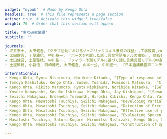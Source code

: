 ```yaml
---
widget: "mypub"  # Made by Kengo Ohta
headless: true  # This file represents a page section.
active: true  # Activate this widget? true/false
weight: 70  # Order that this section will appear.

title: "主な研究業績"
subtitle: ""

journals:
- 坪井泰士, 太田健吾,『クラブ活動におけるジェネリックスキル養成の検証』,工学教育,vol.66,No.2,pp. 12-17,2018.
- 太田健吾, 土屋雅稔, 中川聖一, 『ポーズを考慮した話し言葉言語モデルの構築』, 情報処理学会論文誌，情報処理学会，Vol.53, No.2, pp.889-900, 2012年.
- 太田健吾, 土屋雅稔, 中川聖一, 『フィラー予測モデルに基づく話し言葉言語モデルの構築』, 情報処理学会論文誌，情報処理学会，Vol.50, No.2, pp.477-487, 2009年.
- 土屋雅稔, 小暮悟, 西崎博光, 太田健吾, 山本一公, 中川聖一, 『日本語講義音声コンテンツコーパスの作成と分析』, 情報処理学会論文誌，情報処理学会，Vol.50, No.2, pp.448-459, 2009年.

internationals:
- Kengo Ohta, Ryota Nishimura, Norihide Kitaoka, "[Type of response selection utilizing user utterance word sequence, LSTM and multi-task learning for chat-like spoken dialog systems](https://ieeexplore.ieee.org/document/9023335)", Asia-Pacific Signal and Information Processing Association Annual Summit and Conference (APSIPA ASC), pp.1051-1055, 2019.
- Tomoya Kashifuku, Kengo Ohta, Susumu Yoshida, Fuminori Matsuura,  "Classification of Dance Motions based on Feature Points Extraction", RISP International Workshop on Nonlinear Circuits, Communications and Signal Processing(NCSP), 5PM2-2-5, 2018.
- Kengo Ohta, Rikito Marumoto, Ryota Nishimura, Norihide Kitaoka, "[Selecting Type of Response for Chat-like Spoken Dialogue Systems Based on Acoustic Features of User Utterances](https://ieeexplore.ieee.org/document/8282230)", Asia-Pacific Signal and Information Processing Association (APSIPA), pp.1248-1252, 2017.
- Yosuke Kobayashi, Kosuke Ishikawa, Kengo Ohta, Jay Kishigami, "[Semantic Parser for Easy Understandable Speech Broadcasting](https://ieeexplore.ieee.org/document/8229362)", IEEE Global Conference on Consumer Electronics (GCCE), 2017.
- Seiichi Nakagawa, Erdeneba Turmunkh, Hiroshi Kibishi, Kengo Ohta, Yasushi Fujii, Masatoshi Tsuchiya, Kazumasa Yamamoto, "Development of Large Vocabulary Continuous Speech Recognition System for Mongolian Language", International Workshop on Spoken Language Technologies for Under-resourced Languages (SLTU), pp.19-23, 2012.
- Kengo Ohta, Masatoshi Tsuchiya, Seiichi Nakagawa, "Developing Partially-Transcribed Speech Corpus from Edited Transcriptions", International Conference on Language Resources and Evaluation (LREC), pp. 3399-3404, 2012.
- Kengo Ohta, Masatoshi Tsuchiya, Seiichi Nakagawa, "Detection of Precisely Transcribed Parts from Inexact Transcribed Corpus", IEEE Automatic Speech Recognition and Understanding Workshop (ASRU), pp. 541-546, Hawaii, December 2011.
- Kengo Ohta, Masatoshi Tsuchiya, Seiichi Nakagawa, "Effective use of pause information in language modelling for speech recognition", Annual Conference of the International Speech Communication Association (Interspeech), pp. 2691-2694, 2009.
- Kengo Ohta, Masatoshi Tsuchiya, Seiichi Nakagawa, "Evaluating Spoken Language Model Based on Filler Prediction Model in Speech Recognition", Annual Conference of the International Speech Communication Association (Interspeech), pp.1558-1561, 2008.
- Masatoshi Tsuchiya, Satoru Kogure, Hiromitsu Nishizaki, Kengo Ohta, Seiichi Nakagawa, "Developing Corpus of Japanese Classroom Lecture Speech Contents", The 6th international conference on Language Resources and Evaluation (LREC), pp.2061-2065, 2008.
- Kengo Ohta, Masatoshi Tsuchiya, Seiichi Nakagawa, "Construction of spoken language model including fillers using filler prediction model", Annual Conference of the International Speech Communication Association (Interspeech), pp.1489-1492, 2007.

---
```

